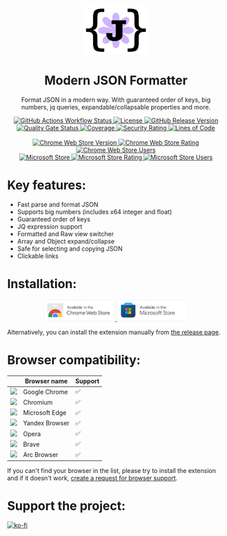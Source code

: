 <p align="center">
  <a href="https://github.com/evg4b/modern-json-formatter" title="Modern JSON Formatter">
    <img alt="Modern JSON Formatter" width="30%" src=".github/readme-logo.png">
  </a>
</p>
<h1 align="center">Modern JSON Formatter</h1>
<p align="center">
  Format JSON in a modern way. With guaranteed order of keys, big numbers, jq queries, expandable/collapsable properties and more. 
</p>
<p align="center">
  <a href="https://github.com/evg4b/modern-json-formatter/actions/workflows/ci.yml?query=branch%3Amain">
    <img
      alt="GitHub Actions Workflow Status"
      src="https://img.shields.io/github/actions/workflow/status/evg4b/modern-json-formatter/ci.yml?branch=main&logo=github"
    />
  </a>
  <a href="https://github.com/evg4b/modern-json-formatter/blob/main/LICENSE">
    <img
      alt="License"
      src="https://img.shields.io/github/license/evg4b/modern-json-formatter?logo=github"
    />
  </a>
  <a href="https://github.com/evg4b/modern-json-formatter/releases/latest">
    <img
      src="https://img.shields.io/github/v/release/evg4b/modern-json-formatter?logo=github"
      alt="GitHub Release Version"
    />
  </a>
  <br>
  <a href="https://sonarcloud.io/project/overview?id=evg4b_modern-json-formatter">
    <img
      alt="Quality Gate Status"
      src="https://sonarcloud.io/api/project_badges/measure?project=evg4b_modern-json-formatter&metric=alert_status"
    />    
  </a>
  <a href="https://sonarcloud.io/project/activity?graph=coverage&id=evg4b_modern-json-formatter">
    <img
      alt="Coverage"
      src="https://sonarcloud.io/api/project_badges/measure?project=evg4b_modern-json-formatter&metric=coverage" 
    />
  </a>
  <a href="https://sonarcloud.io/summary/new_code?id=evg4b_modern-json-formatter">
    <img
      alt="Security Rating"
      src="https://sonarcloud.io/api/project_badges/measure?project=evg4b_modern-json-formatter&metric=security_rating"
    />
  </a>
  <a href="https://sonarcloud.io/summary/new_code?id=evg4b_modern-json-formatter">
    <img
      alt="Lines of Code" 
      src="https://sonarcloud.io/api/project_badges/measure?project=evg4b_modern-json-formatter&metric=ncloc" 
    />
  </a>
  <br>
  <br>
  <a href="https://chromewebstore.google.com/detail/dmofgolehdakghahlgibeaodbahpfkpf">
    <img
      alt="Chrome Web Store Version"
      src="https://img.shields.io/chrome-web-store/v/dmofgolehdakghahlgibeaodbahpfkpf?logoColor=%23fff&color=blue"
    />
  </a>
  <a href="https://chromewebstore.google.com/detail/dmofgolehdakghahlgibeaodbahpfkpf">
    <img
      alt="Chrome Web Store Rating"
      src="https://img.shields.io/chrome-web-store/rating/dmofgolehdakghahlgibeaodbahpfkpf?logoColor=%23fff&color=blue"
    />
  </a>
  <a href="https://chromewebstore.google.com/detail/dmofgolehdakghahlgibeaodbahpfkpf">
    <img
      alt="Chrome Web Store Users"
      src="https://img.shields.io/chrome-web-store/users/dmofgolehdakghahlgibeaodbahpfkpf?logoColor=%23fff&color=blue"
    />
  </a>
  <br>
  <a href="https://microsoftedge.microsoft.com/addons/detail/modern-json-formatter/edjgdbhdfdodmabofpnkngphlbpjpihj">
    <img
      alt="Microsoft Store" 
      src="https://img.shields.io/badge/dynamic/json?url=https%3A%2F%2Fmicrosoftedge.microsoft.com%2Faddons%2Fgetproductdetailsbycrxid%2Fedjgdbhdfdodmabofpnkngphlbpjpihj%3Fhl%3Dru-RU%26gl%3DCA&query=version&prefix=v&label=microsoft%20store&color=blue"
    />    
  </a>
  <a href="https://microsoftedge.microsoft.com/addons/detail/modern-json-formatter/edjgdbhdfdodmabofpnkngphlbpjpihj">
    <img
      alt="Microsoft Store Rating"
      src="https://img.shields.io/badge/dynamic/json?url=https%3A%2F%2Fmicrosoftedge.microsoft.com%2Faddons%2Fgetproductdetailsbycrxid%2Fedjgdbhdfdodmabofpnkngphlbpjpihj%3Fhl%3Dru-RU%26gl%3DCA&query=averageRating&label=rating&suffix=/5&color=blue"
    />
  </a>
  <a href="https://microsoftedge.microsoft.com/addons/detail/modern-json-formatter/edjgdbhdfdodmabofpnkngphlbpjpihj">
    <img
      alt="Microsoft Store Users"
      src="https://img.shields.io/badge/dynamic/json?url=https%3A%2F%2Fmicrosoftedge.microsoft.com%2Faddons%2Fgetproductdetailsbycrxid%2Fedjgdbhdfdodmabofpnkngphlbpjpihj%3Fhl%3Dru-RU%26gl%3DCA&query=activeInstallCount&label=users"
    />
  </a>
</p>

# Key features:

- Fast parse and format JSON
- Supports big numbers (includes x64 integer and float)
- Guaranteed order of keys
- JQ expression support
- Formatted and Raw view switcher
- Array and Object expand/collapse
- Safe for selecting and copying JSON
- Clickable links

# Installation:

<p align="center">
    <a href="https://chromewebstore.google.com/detail/modern-json-formatter/dmofgolehdakghahlgibeaodbahpfkpf">
        <img src="./.github/chrome-web-store.png" height="50px" alt="Available in the Chrome Web Store">
    </a>
    <a href="https://microsoftedge.microsoft.com/addons/detail/modern-json-formatter/edjgdbhdfdodmabofpnkngphlbpjpihj">
        <img src="./.github/microsoft-store.png" height="50px" alt="Available in Microsoft Store">
    </a>
</p>

Alternatively, you can install the extension manually from
[the release page](https://github.com/evg4b/modern-json-formatter/releases/latest).

# Browser compatibility:

|                                                                                                                                                                                      | Browser name   | Support |
|--------------------------------------------------------------------------------------------------------------------------------------------------------------------------------------|----------------|---------|
| <a title="Google Chrome" href="https://www.google.com/chrome"><img src="https://www.google.com/chrome/static/images/chrome-logo.svg" height="30px"></a>                              | Google Chrome  | ✅       |
| <a title="Chromium" href="https://www.chromium.org"><img src="https://upload.wikimedia.org/wikipedia/commons/2/28/Chromium_Logo.svg" height="30px"></a>                              | Chromium       | ✅       |
| <a title="Microsoft Edge" href="https://www.microsoft.com/edge"><img src="https://upload.wikimedia.org/wikipedia/commons/7/7e/Microsoft_Edge_logo_%282019%29.png" height="30px"></a> | Microsoft Edge | ✅       |
| <a title="Yandex Browser" href="https://browser.yandex.ru"><img src="https://upload.wikimedia.org/wikipedia/commons/8/80/Yandex_Browser_logo.svg" height="30px"></a>                 | Yandex Browser | ✅       |
| <a title="Opera" href="https://www.opera.com/"><img src="https://upload.wikimedia.org/wikipedia/commons/4/49/Opera_2015_icon.svg" height="30px"></a>                                 | Opera          | ✅       |
| <a title="Brave" href="https://brave.com/"><img src="https://upload.wikimedia.org/wikipedia/commons/5/51/Brave_icon_lionface.png" height="30px"></a>                                 | Brave          | ✅       |
| <a title="Arc" href="https://arc.net"><img src="https://upload.wikimedia.org/wikipedia/commons/3/37/Arc_%28browser%29_logo.svg" height="30px"></a>                                   | Arc Browser    | ✅       |

If you can't find your browser in the list, please try to install the extension and if it doesn't work,
[create a request for browser support](<https://github.com/evg4b/modern-json-formatter/issues/new?title=Browser%20support%20request&body=%23%20Browser%20Support%20Request%0A%0ABrowser%20Details%3A%0A-%20Name%3A%20____%20%5Be.g.%2C%20Firefox%5D%0A-%20Version%20*(optional)*%3A%20____%20%5Be.g.%2C%20114.0%5D%0A-%20Platform%20*(optional)*%3A%20____%20%5Be.g.%2C%20Windows%5D%0A%0AAdditional%20Info%3A%0A-%20Link%20to%20the%20browser%20website%3A%20____>).

# Support the project:

[![ko-fi](https://ko-fi.com/img/githubbutton_sm.svg)](https://ko-fi.com/X8X0SWTP3)
